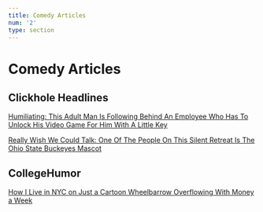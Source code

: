 ```yaml
---
title: Comedy Articles
num: '2'
type: section
---
```

# Comedy Articles

## Clickhole Headlines

[Humiliating: This Adult Man Is Following Behind An Employee Who Has To Unlock His Video Game For Him With A Little Key](https://clickhole.com/humiliating-this-adult-man-is-following-behind-an-employee-who-has-to-unlock-his-video-game-for-him-with-a-little-key/)

[Really Wish We Could Talk: One Of The People On This Silent Retreat Is The Ohio State Buckeyes Mascot](https://clickhole.com/really-wish-we-could-talk-one-of-the-people-on-this-silent-retreat-is-the-ohio-state-buckeyes-mascot/)

## **CollegeHumor**

[How I Live in NYC on Just a Cartoon Wheelbarrow Overflowing With Money a Week ](https://web.archive.org/web/20200109040605if_/https://www.collegehumor.com/post/7057278/how-i-live-in-nyc-on-just-a-cartoon-wheelbarrow-overflowing-with-money-a-week)
